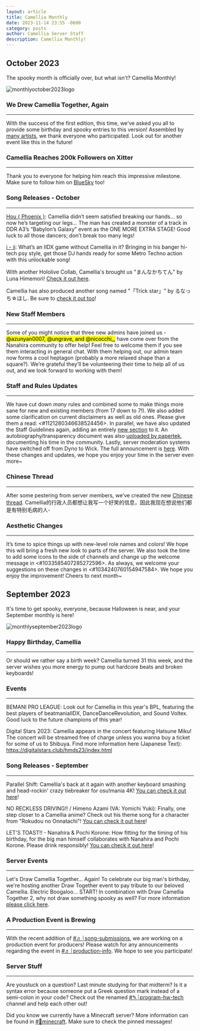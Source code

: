 ```yaml
---
layout: article
title: Camellia Monthly
date: 2023-11-14 23:55 -0600
category: posts
author: Camellia Server Staff
description: Camellia Monthly!
---
```


## October 2023

The spooky month is officially over, but what isn’t? Camellia Monthly!

<div class="flexRow picture">
    <img class="sizingCSS" src="https://cdn.discordapp.com/attachments/483188272256778250/1171244862767640637/camelliaHeaderOctober2023.png?ex=655bf9c7&is=654984c7&hm=3e8853d9725f6b50c27babef2dc8bddbf2262003fc00644cf118f27c88e23392&"
         alt="monthlyoctober2023logo">
</div>

### We Drew Camellia Together, Again

---
With the success of the first edition, this time, we’ve asked you all to provide some birthday and spooky entries to this version! Assembled by [many artists](https://discord.com/channels/435720333786480641/1088625892105924648/1170498148049879152), we thank everyone who participated. Look out for another event like this in the future!

### Camellia Reaches 200k Followers on Xitter

---
Thank you to everyone for helping him reach this impressive milestone. Make sure to follow him on [BlueSky](https://bsky.app/profile/cametek.bsky.social) too!

### Song Releases - October

---
[Hou { Phoenix }](https://p.eagate.573.jp/game/ddr/ddra3/p/): Camellia didn’t seem satisfied breaking our hands… so now he’s targeting our legs... The man has created a monster of a track in DDR A3’s “Babylon’s Galaxy” event as the ONE MORE EXTRA STAGE! Good luck to all those dancers; don’t break too many legs!

[i - ii](https://p.eagate.573.jp/game/2dx/31/): What’s an IIDX game without Camellia in it? Bringing in his banger hi-tech psy style, get those DJ hands ready for some Metro Techno action with this unlockable song!

With another Hololive Collab, Camellia's brought us "まんなかちてん" by Luna Himemori! [Check it out here](https://youtu.be/M0Oud1_4sl0).

Camellia has also produced another song named "「Trick star」" by るなっち☆ほし. Be sure to [check it out too](https://youtu.be/1DngUauUYjg)!

### New Staff Members

---

 Some of you might notice that three new admins have joined us - <mark>@azunyan0007, @ungrave, and @nicocchi_,</mark> have come over from the Nanahira community to offer help! Feel free to welcome them if you see them interacting in general chat. With them helping out, our admin team now forms a cool heptagon (probably a more relaxed shape than a square?). We’re grateful they’ll be volunteering their time to help all of us out, and we look forward to working with them!

### Staff and Rules Updates

---
We have cut down *many* rules and combined some to make things more sane for new and existing members (from 17 down to 7!). We also added some clarification on current disclaimers as well as old ones. Please give them a read: <#1121280346638524456>. In parallel, we have also updated the Staff Guidelines again, adding an entirely [new section](https://discord.com/channels/435720333786480641/1088625892105924648/1164858060578230326) to it. An autobiography/transparency document was also [uploaded by papertek](https://discord.com/channels/435720333786480641/1088625892105924648/1167233462927904858), documenting his time in the community. Lastly, server moderation systems have switched off from Dyno to Wick. The full announcement is [here](https://discord.com/channels/435720333786480641/1088625892105924648/1169401636754563145). With these changes and updates, we hope you enjoy your time in the server even more~

### Chinese Thread

---
After some pestering from server members, we’ve created the new [Chinese thread](https://discord.com/channels/435720333786480641/1168752239561678868/1168752239561678868). Camellia的行政人员都想让我写一个好笑的信息，因此我现在想说他们都是有特别毛病的人-

### Aesthetic Changes

---
It’s time to spice things up with new-level role names and colors! We hope this will bring a fresh new look to parts of the server. We also took the time to add some icons to the side of channels and change up the welcome message in <#1033585407285272596>. As always, we welcome your suggestions on these changes in <#1034240760154947584>. We hope you enjoy the improvement! Cheers to next month~

## September 2023

It's time to get spooky, everyone, because Halloween is near, and your September monthly is here!

<div class="flexRow picture">
    <img class="sizingCSS" src="https://cdn.discordapp.com/attachments/483188272256778250/1158307165078048808/camelliaHeaderSeptember2023.png?ex=651bc51c&is=651a739c&hm=1f7fd63de19b6af5e5f0f47c4e0661163e1ccb7a767895260efb99641f8bd354&"
         alt="monthlyseptember2023logo">
</div>

### Happy Birthday, Camellia

---
Or should we rather say a birth week? Camellia turned 31 this week, and the server wishes you more energy to pump out hardcore beats and broken keyboards!

### Events

---
BEMANI PRO LEAGUE: Look out for Camellia in this year's BPL, featuring the best players of beatmaniaIIDX, DanceDanceRevolution, and Sound Voltex. Good luck to the future champions of this year!

Digital Stars 2023: Camellia appears in the concert featuring Hatsune Miku! The concert will be streamed free of charge unless you wanna buy a ticket for some of us to Shibuya. Find more information here (Japanese Text): <https://digitalstars.club/hmds23/index.html>

### Song Releases - September

---
Parallel Shift: Camellia's back at it again with another keyboard smashing and head-rockin' crazy tiebreaker for osu!mania 4K! [You can check it out here](https://youtu.be/BZy_c83SQck)!

NO RECKLESS DRIVING!! / Himeno Azami (VA: Yomichi Yuki): Finally, one step closer to a Camellia anime? Check out his theme song for a character from "Rokudou no Onnatachi"! [You can check it out here](https://youtu.be/kCSd2XG8liM)!

LET'S TOAST!! - Nanahira & Pochi Korone: How fitting for the timing of his birthday, for the big man himself collaborates with Nanahira and Pochi Korone. Please drink responsibly! [You can check it out here](https://youtu.be/tu4OQ8LQn4w)!

### Server Events

---
Let's Draw Camellia Together... Again!
To celebrate our big man's birthday, we're hosting another Draw Together event to pay tribute to our beloved Camellia. Electric Boogaloo... START! In combination with Draw Camellia Together 2, why not draw something spooky as well? For more information [please click here](https://discord.com/channels/435720333786480641/1123866069438840883/1156025580903469076).

### A Production Event is Brewing

---
With the recent addition of [#⁠♬┊song-submissions](https://discord.com/channels/435720333786480641/1156949579997134848), we are working on a production event for producers! Please watch for any announcements regarding the event in [#⁠♬┊production-info](https://discord.com/channels/435720333786480641/1034027804540543016). We hope to see you participate!

### Server Stuff

---
Are youstuck on a question? Last minute studying for that midterm? Is it a syntax error because someone put a Greek question mark instead of a semi-colon in your code? Check out the renamed [#⁠✎┊program-hw-tech](https://discord.com/channels/435720333786480641/563803209723019277) channel and help each other out!

Did you know we currently have a Minecraft server? More information can be found in ⁠[#🌲minecraft](https://discord.com/channels/435720333786480641/566174794148610048). Make sure to check the pinned messages!
